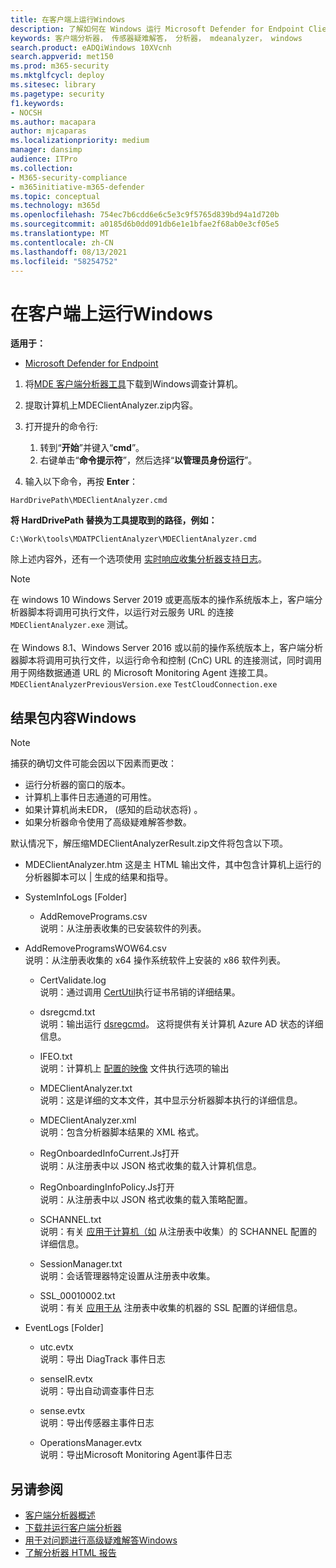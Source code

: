 ```yaml
---
title: 在客户端上运行Windows
description: 了解如何在 Windows 运行 Microsoft Defender for Endpoint Client Analyzer。
keywords: 客户端分析器， 传感器疑难解答， 分析器， mdeanalyzer， windows
search.product: eADQiWindows 10XVcnh
search.appverid: met150
ms.prod: m365-security
ms.mktglfcycl: deploy
ms.sitesec: library
ms.pagetype: security
f1.keywords:
- NOCSH
ms.author: macapara
author: mjcaparas
ms.localizationpriority: medium
manager: dansimp
audience: ITPro
ms.collection:
- M365-security-compliance
- m365initiative-m365-defender
ms.topic: conceptual
ms.technology: m365d
ms.openlocfilehash: 754ec7b6cdd6e6c5e3c9f5765d839bd94a1d720b
ms.sourcegitcommit: a0185d6b0dd091db6e1e1bfae2f68ab0e3cf05e5
ms.translationtype: MT
ms.contentlocale: zh-CN
ms.lasthandoff: 08/13/2021
ms.locfileid: "58254752"
---
```

#  <a name="run-the-client-analyzer-on-windows"></a>在客户端上运行Windows

**适用于：**
- [Microsoft Defender for Endpoint](https://go.microsoft.com/fwlink/p/?linkid=2146631)


1.  将[MDE 客户端分析器工具](https://aka.ms/mdatpanalyzer)下载到Windows调查计算机。

2.  提取计算机上MDEClientAnalyzer.zip内容。

3.  打开提升的命令行:
    1. 转到“**开始**”并键入“**cmd**”。
    2. 右键单击“**命令提示符**”，然后选择“**以管理员身份运行**”。

4.  输入以下命令，再按 **Enter**：

```
HardDrivePath\MDEClientAnalyzer.cmd
```

**将 HardDrivePath 替换为工具提取到的路径，例如：**

`C:\Work\tools\MDATPClientAnalyzer\MDEClientAnalyzer.cmd`

除上述内容外，还有一个选项使用 [实时响应收集分析器支持日志](troubleshoot-collect-support-log.md)。

> [!NOTE]  
> 在 windows 10 Windows Server 2019 或更高版本的操作系统版本上，客户端分析器脚本将调用可执行文件，以运行对云服务 URL 的连接 `MDEClientAnalyzer.exe` 测试。 <br> <br> 在 Windows 8.1、Windows Server 2016 或以前的操作系统版本上，客户端分析器脚本将调用可执行文件，以运行命令和控制 (CnC) URL 的连接测试，同时调用用于网络数据通道 URL 的 Microsoft Monitoring Agent 连接工具。 `MDEClientAnalyzerPreviousVersion.exe` `TestCloudConnection.exe`

## <a name="result-package-contents-on-windows"></a>结果包内容Windows

> [!NOTE]    
> 捕获的确切文件可能会因以下因素而更改：
> -   运行分析器的窗口的版本。
> -   计算机上事件日志通道的可用性。
> -   如果计算机尚未EDR， (感知的启动状态将) 。
>-   如果分析器命令使用了高级疑难解答参数。

默认情况下，解压缩MDEClientAnalyzerResult.zip文件将包含以下项。

-   MDEClientAnalyzer.htm 这是主 HTML 输出文件，其中包含计算机上运行的分析器脚本可以 \| 生成的结果和指导。

-   SystemInfoLogs [Folder]

    -   AddRemovePrograms.csv <br> 说明：从注册表收集的已安装软件的列表。

-   AddRemoveProgramsWOW64.csv <br> 说明：从注册表收集的 x64 操作系统软件上安装的 x86 软件列表。

    -   CertValidate.log <br> 说明：通过调用 [CertUtil](/windows-server/administration/windows-commands/certutil)执行证书吊销的详细结果。

    -   dsregcmd.txt <br> 说明：输出运行 [dsregcmd](/azure/active-directory/devices/troubleshoot-device-dsregcmd)。
        这将提供有关计算机 Azure AD 状态的详细信息。

    -   IFEO.txt <br> 说明：计算机上 [配置的映像](/previous-versions/windows/desktop/xperf/image-file-execution-options) 文件执行选项的输出

    -   MDEClientAnalyzer.txt <br> 说明：这是详细的文本文件，其中显示分析器脚本执行的详细信息。

    -   MDEClientAnalyzer.xml <br> 说明：包含分析器脚本结果的 XML 格式。

    -   RegOnboardedInfoCurrent.Js打开 <br> 说明：从注册表中以 JSON 格式收集的载入计算机信息。

    -   RegOnboardingInfoPolicy.Js打开 <br> 说明：从注册表中以 JSON 格式收集的载入策略配置。

    -   SCHANNEL.txt <br> 说明：有关 [应用于计算机（如](/windows-server/security/tls/manage-tls) 从注册表中收集）的 SCHANNEL 配置的详细信息。

    -   SessionManager.txt <br> 说明：会话管理器特定设置从注册表中收集。

    -   SSL_00010002.txt <br> 说明：有关 [应用于从](/windows-server/security/tls/manage-tls) 注册表中收集的机器的 SSL 配置的详细信息。

-   EventLogs [Folder]

    -   utc.evtx <br> 说明：导出 DiagTrack 事件日志

    -   senseIR.evtx <br> 说明：导出自动调查事件日志

    -   sense.evtx <br> 说明：导出传感器主事件日志

    -   OperationsManager.evtx <br> 说明：导出Microsoft Monitoring Agent事件日志


## <a name="see-also"></a>另请参阅
- [客户端分析器概述](overview-client-analyzer.md)
- [下载并运行客户端分析器](download-client-analyzer.md)
- [用于对问题进行高级疑难解答Windows](data-collection-analyzer.md)
- [了解分析器 HTML 报告](analyzer-report.md)

